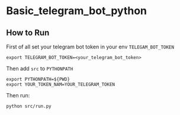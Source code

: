 # Basic_telegram_bot_python

## How to Run
First of all set your telegram bot token in your env `TELEGAM_BOT_TOKEN`   
```
export TELEGRAM_BOT_TOKEN=<your_telegram_bot_token>   
```
Then add `src` to `PYTHONPATH`   
```
export PYTHONPATH=${PWD}
export YOUR_TOKEN_NAM=YOUR_TELEGRAM_TOKEN
```
Then run:
```
python src/run.py
```